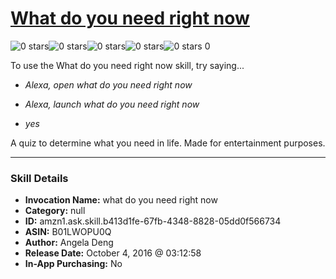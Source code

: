# [What do you need right now](http://alexa.amazon.com/#skills/amzn1.ask.skill.b413d1fe-67fb-4348-8828-05dd0f566734)
![0 stars](../../images/ic_star_border_black_18dp_1x.png)![0 stars](../../images/ic_star_border_black_18dp_1x.png)![0 stars](../../images/ic_star_border_black_18dp_1x.png)![0 stars](../../images/ic_star_border_black_18dp_1x.png)![0 stars](../../images/ic_star_border_black_18dp_1x.png) 0

To use the What do you need right now skill, try saying...

* *Alexa, open what do you need right now*

* *Alexa, launch what do you need right now*

* *yes*

A quiz to determine what you need in life. Made for entertainment purposes.

***

### Skill Details

* **Invocation Name:** what do you need right now
* **Category:** null
* **ID:** amzn1.ask.skill.b413d1fe-67fb-4348-8828-05dd0f566734
* **ASIN:** B01LWOPU0Q
* **Author:** Angela Deng
* **Release Date:** October 4, 2016 @ 03:12:58
* **In-App Purchasing:** No
